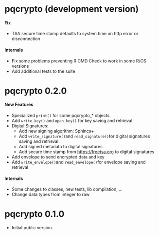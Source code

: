 # pqcrypto (development version)

#### Fix
 - TSA secure time stamp defaults to system time on http error or disconnection

#### Internals
 - Fix some problems preventing R CMD Check to work in some R/OS versions
 - Add additional tests to the suite

# pqcrypto 0.2.0

#### New Features
 - Specialized `print()` for some pqcrypto_* objects
 - Add `write_key()` and `open_key()` for key saving and retrieval
 - Digital Signatures:
   - Add new signing algorithm: Sphincs+
   - Add `write_signature()`and `read_signature()`for digital signatures saving and retrieval
   - Add signed metadata to digital signatures
   - Add secure time stamp from https://freetsa.org to digital signatures
 - Add envelope to send encrypted data and key
 - Add `write_envelope()`and `read_envelope()`for envelope saving and retrieval


#### Internals
 - Some changes to classes, new tests, lib compilation, ...
 - Change data types from integer to raw

# pqcrypto 0.1.0

 - Initial public version.
